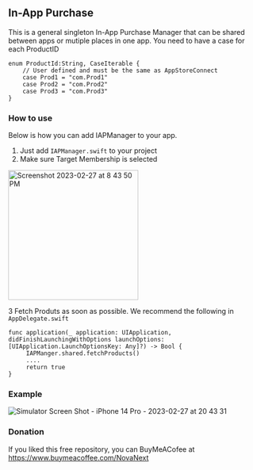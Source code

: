 
## In-App Purchase
This is a general singleton In-App Purchase Manager that can be shared between apps or mutiple places in one app.
You need to have a case for each ProductID
```
enum ProductId:String, CaseIterable {
    // User defined and must be the same as AppStoreConnect
    case Prod1 = "com.Prod1"
    case Prod2 = "com.Prod2"
    case Prod3 = "com.Prod3"
}
```

### How to use

Below is how you can add IAPManager to your app.

1. Just add `IAPManager.swift` to your project
2. Make sure Target Membership is selected

<img width="262" alt="Screenshot 2023-02-27 at 8 43 50 PM" src="https://user-images.githubusercontent.com/4553478/221731300-9292d994-b7f3-4159-94c1-438e34f72692.png">




3 Fetch Produts as soon as possible. We recommend the following in `AppDelegate.swift`
   ```
   func application(_ application: UIApplication, didFinishLaunchingWithOptions launchOptions: [UIApplication.LaunchOptionsKey: Any]?) -> Bool {
        IAPManger.shared.fetchProducts()
        ....
        return true
   }
   ```
### Example


![Simulator Screen Shot - iPhone 14 Pro - 2023-02-27 at 20 43 31](https://user-images.githubusercontent.com/4553478/221731452-a74d1b07-3c62-44a0-9659-60277abc413e.png)


### Donation

If you liked this free repository, you can BuyMeACofee at https://www.buymeacoffee.com/NovaNext
